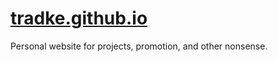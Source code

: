 # [tradke.github.io](https://tradke.github.io/)

Personal website for projects, promotion, and other nonsense.
